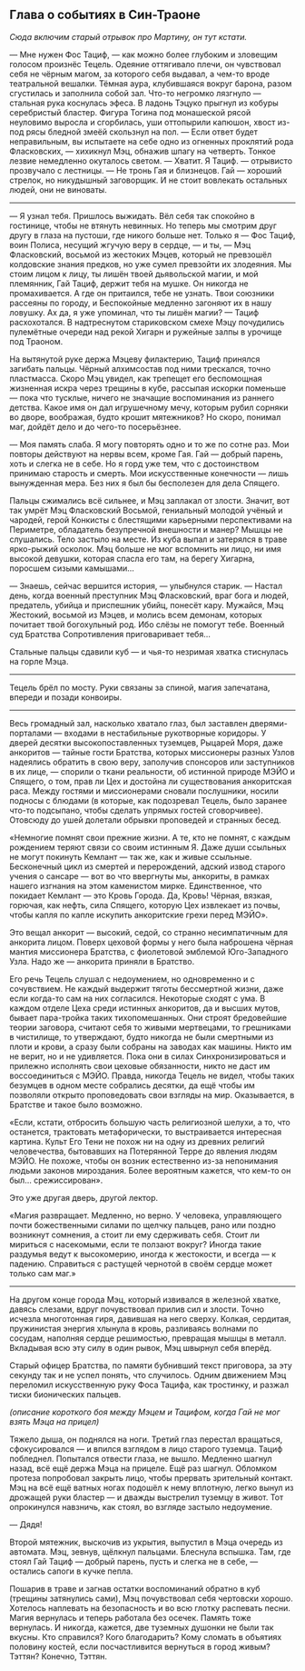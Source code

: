 ## Глава о событиях в Син-Траоне
*Сюда включим старый отрывок про Мартину, он тут кстати.*

— Мне нужен Фос Тациф, — как можно более глубоким и зловещим голосом произнёс Тецель. Одеяние оттягивало плечи, он чувствовал себя не чёрным магом, за которого себя выдавал, а чем-то вроде театральной вешалки.
Тёмная аура, клубившаяся вокруг барона, разом сгустилась и заполнила собой зал. Что-то негромко лязгнуло — стальная рука коснулась эфеса. В ладонь Тэцуко прыгнул из кобуры серебристый бластер. Фигура Тогина под монашеской рясой неуловимо выросла и сгорбилась, уши оттопырили капюшон, хвост из-под рясы бледной змеёй скользнул на пол.
— Если ответ будет неправильным, вы испытаете на себе одно из огненных проклятий рода Фласковских, — хихикнул Мэц, обнажив шпагу на четверть. Тонкое лезвие немедленно окуталось светом.
— Хватит. Я Тациф. — отрывисто прозвучало с лестницы. — Не тронь Гая и близнецов. Гай — хороший стрелок, но никудышный заговорщик. И не стоит вовлекать остальных людей, они не виноваты.

***

— Я узнал тебя. Пришлось выжидать. Вёл себя так спокойно в гостинице, чтобы не втянуть невинных. Но теперь мы смотрим друг другу в глаза на пустоши, где никого больше нет. Только я — Фос Тациф, воин Полиса, несущий жгучую веру в сердце, — и ты, — Мэц Фласковский, восьмой из жестоких Мэцев, который не превзошёл колдовские знания предков, но уже сумел превзойти их злодеяния. Мы стоим лицом к лицу, ты лишён твоей дьявольской магии, и мой племянник, Гай Тациф, держит тебя на мушке. Он никогда не промахивается. А где он притаился, тебе не узнать. Твои союзники рассеяны по городу, и Беспокойные медленно загоняют их в нашу ловушку. Ах да, я уже упоминал, что ты лишён магии? — Тациф расхохотался. В надтреснутом стариковском смехе Мэцу почудились пулемётные очереди над рекой Хигарн и ружейные залпы в урочище под Траоном.

На вытянутой руке держа Мэцеву филактерию, Тациф принялся загибать пальцы. Чёрный алхимсостав под ними трескался, точно пластмасса. Скоро Мэц увидел, как трепещет его беспомощная жизненная искра через трещины в кубе, рассыпая искорки поменьше — пока что тусклые, ничего не значащие воспоминания из раннего детства. Какое имя он дал игрушечному мечу, которым рубил сорняки во дворе, воображая, будто крошит мятежников? Но скоро, понимал маг, дойдёт дело и до чего-то посерьёзнее.

— Моя память слаба. Я могу повторять одно и то же по сотне раз. Мои повторы действуют на нервы всем, кроме Гая. Гай — добрый парень, хоть и слегка не в себе. Но я горд уже тем, что с достоинством принимаю старость и смерть. Мои искусственные конечности — лишь вынужденная мера. Без них я был бы бесполезен для дела Спящего.

Пальцы сжимались всё сильнее, и Мэц заплакал от злости. Значит, вот так умрёт Мэц Фласковский Восьмой, гениальный молодой учёный и чародей, герой Конкисты с блестящими карьерными перспективами на Периметре, обладатель безупречной внешности и манер? Мышцы не слушались. Тело застыло на месте. Из куба выпал и затерялся в траве ярко-рыжий осколок. Мэц больше не мог вспомнить ни лицо, ни имя высокой девушки, которая спасла его там, на берегу Хигарна, поросшем сизыми камышами…

— Знаешь, сейчас вершится история, — улыбнулся старик. — Настал день, когда военный преступник Мэц Фласковский, враг бога и людей, предатель, убийца и приспешник убийц, понесёт кару. Мужайся, Мэц Жестокий, восьмой из Мэцев, и молись всем демонам, которых почитает твой богохульный род. Ибо слёзы не помогут тебе. Военный суд Братства Сопротивления приговаривает тебя…

Стальные пальцы сдавили куб — и чья-то незримая хватка стиснулась на горле Мэца.

***

Тецель брёл по мосту. Руки связаны за спиной, магия запечатана, впереди и позади конвоиры.

***

Весь громадный зал, насколько хватало глаз, был заставлен дверями-порталами — входами в нестабильные рукотворные коридоры. У дверей десятки высокопоставленных туземцев, Рыцарей Моря, даже анкоритов — тайные гости Братства, которых миссионеры разных Узлов надеялись обратить в свою веру, заполучив спонсоров или заступников в их лице, — спорили о ткани реальности, об истинной природе МЭЙО и Спящего, о том, прав ли Цех и достойна ли существования анкоритская раса. Между гостями и миссионерами сновали послушники, носили подносы с блюдами (в которые, как подозревал Тецель, было заранее что-то подсыпано, чтобы сделать упрямых гостей сговорчивее). Отовсюду до ушей долетали обрывки проповедей и странных бесед.

«Немногие помнят свои прежние жизни. А те, кто не помнят, с каждым рождением теряют связи со своим истинным Я. Даже души ссыльных не могут покинуть Кемлант — так же, как и живые ссыльные. Бесконечный цикл из смертей и перерождений, адский извод старого учения о сансаре — вот во что ввергнуты мы, анкориты, в рамках нашего изгнания на этом каменистом мирке. Единственное, что покидает Кемлант — это Кровь Города. Да, Кровь! Чёрная, вязкая, горючая, как нефть, сила Спящего, которую Цех извлекает из почвы, чтобы капля по капле искупить анкоритские грехи перед МЭЙО».

Это вещал анкорит — высокий, седой, со странно несимпатичным для анкорита лицом. Поверх цеховой формы у него была наброшена чёрная мантия миссионера Братства, с фиолетовой эмблемой Юго-Западного Узла. Надо же — анкорита приняли в Братство.

Его речь Тецель слушал с недоумением, но одновременно и с сочувствием. Не каждый выдержит тяготы бессмертной жизни, даже если когда-то сам на них согласился. Некоторые сходят с ума. В каждом отделе Цеха среди истинных анкоритов, да и высших мутов, бывает пара-тройка таких тихопомешанных. Они строят бредовейшие теории заговора, считают себя то живыми мертвецами, то грешниками в чистилище, то утверждают, будто никогда не были смертными из плоти и крови, а сразу были собраны на заводах как машины. Никто им не верит, но и не удивляется. Пока они в силах Синхронизироваться и прилежно исполнять свои цеховые обязанности, никто не даст им воссоединиться с МЭЙО. Правда, никогда Тецель не видел, чтобы таких безумцев в одном месте собрались десятки, да ещё чтобы им позволяли открыто проповедовать свои взгляды на мир. Оказывается, в Братстве и такое было возможно.

«Если, кстати, отбросить большую часть религиозной шелухи, а то, что останется, трактовать метафорически, то выстраивается интересная картина. Культ Его Тени не похож ни на одну из древних религий человечества, бытовавших на Потерянной Терре до явления людям МЭЙО. Не похоже, чтобы он возник естественно из-за непонимания людьми законов мироздания. Более вероятным кажется, что кем-то он был… срежиссирован».

Это уже другая дверь, другой лектор.

«Магия развращает. Медленно, но верно. У человека, управляющего почти божественными силами по щелчку пальцев, рано или поздно возникнут сомнения, а стоит ли ему сдерживать себя. Стоит ли мириться с насекомыми, если те ползают вокруг? Иногда такие раздумья ведут к высокомерию, иногда к жестокости, и всегда — к падению. Справиться с растущей чернотой в своём сердце может только сам маг.»

***

На другом конце города Мэц, который извивался в железной хватке, давясь слезами, вдруг почувствовал прилив сил и злости. Точно исчезла многотонная гиря, давившая на него сверху. Колкая, сердитая, пружинистая энергия хлынула в кровь, разливаясь волнами по сосудам, наполняя сердце решимостью, превращая мышцы в металл. Вкладывая всю эту силу в один рывок, Мэц швырнул себя вперёд.

Старый офицер Братства, по памяти бубнивший текст приговора, за эту секунду так и не успел понять, что случилось. Одним движением Мэц переломил искусственную руку Фоса Тацифа, как тростинку, и разжал тиски бионических пальцев.

*(описание короткого боя между Мэцем и Тацифом, когда Гай не мог взять Мэца на прицел)*

Тяжело дыша, он поднялся на ноги. Третий глаз перестал вращаться, сфокусировался — и впился взглядом в лицо старого туземца. Тациф побледнел. Попытался отвести глаза, не вышло. Медленно шагнул назад, всё ещё держа Мэца на прицеле. Ещё раз шагнул. Обломком протеза попробовал закрыть лицо, чтобы прервать зрительный контакт. Мэц на всё ещё ватных ногах подошёл к нему вплотную, легко вынул из дрожащей руки бластер — и дважды выстрелил туземцу в живот. Тот опрокинулся навзничь, как стоял, во взгляде застыло недоумение.

— Дядя!

Второй мятежник, выскочив из укрытия, выпустил в Мэца очередь из автомата. Мэц, зевнув, щёлкнул пальцами. Блеснула вспышка. Там, где стоял Гай Тациф — добрый парень, пусть и слегка не в себе, — остались сапоги в кучке пепла.

Пошарив в траве и загнав остатки воспоминаний обратно в куб (трещины затянулись сами), Мэц почувствовал себя чертовски хорошо. Хотелось наплевать на безопасность и во всю глотку распевать песни. Магия вернулась и теперь работала без осечек. Память тоже вернулась. И никогда, кажется, две туземных душонки не были так вкусны. Кто справился? Кого благодарить? Кому сломать в объятиях половину костей, если посчастливится вернуться в город живым? Тэттян? Конечно, Тэттян.
